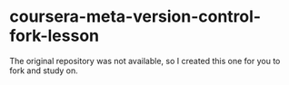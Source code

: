 # coursera-meta-version-control-fork-lesson
The original repository was not available, so I created this one for you to fork and study on.
